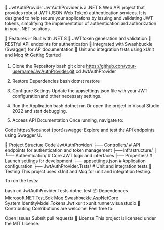 🔐 JwtAuthProvider
JwtAuthProvider is a .NET 8 Web API project that provides robust JWT (JSON Web Token) authentication services. It is designed to help secure your applications by issuing and validating JWT tokens, simplifying the implementation of authentication and authorization in your .NET solutions.

🚀 Features
✅ Built with .NET 8
🔐 JWT token generation and validation
📡 RESTful API endpoints for authentication
📘 Integrated with Swashbuckle (Swagger) for API documentation
🧪 Unit and integration tests using xUnit and Moq
🛠️ Getting Started
1. Clone the Repository
bash
git clone https://github.com/your-username/JwtAuthProvider.git
cd JwtAuthProvider
2. Restore Dependencies
bash
dotnet restore
3. Configure Settings
Update the appsettings.json file with your JWT configuration and other necessary settings.

4. Run the Application
bash
dotnet run
Or open the project in Visual Studio 2022 and start debugging.

5. Access API Documentation
Once running, navigate to:

Code
https://localhost:{port}/swagger
Explore and test the API endpoints using Swagger UI.

📁 Project Structure
Code
JwtAuthProvider/
├── Controllers/               # API endpoints for authentication and token management
├── Infrastructure/
│   └── Authentication/        # Core JWT logic and interfaces
├── Properties/                # Launch settings for development
├── appsettings.json           # Application configuration
├── JwtAuthProvider.Tests/     # Unit and integration tests
🧪 Testing
This project uses xUnit and Moq for unit and integration testing.

To run the tests:

bash
cd JwtAuthProvider.Tests
dotnet test
📦 Dependencies
Microsoft.NET.Test.Sdk
Moq
Swashbuckle.AspNetCore
System.IdentityModel.Tokens.Jwt
xunit
xunit.runner.visualstudio
🤝 Contributing
Contributions are welcome! Feel free to:

Open issues
Submit pull requests
📄 License
This project is licensed under the MIT License.

